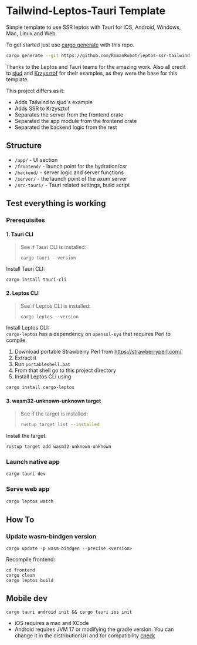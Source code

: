 # Tailwind-Leptos-Tauri Template

Simple template to use SSR leptos with Tauri for iOS, Android, Windows, Mac, Linux and Web.

To get started just use [cargo generate](https://crates.io/crates/cargo-generate) with this repo.

```bash
cargo generate --git https://github.com/RomanRobot/leptos-ssr-tailwind-tauri-template.git
```

Thanks to the Leptos and Tauri teams for the amazing work.
Also all credit to [sjud](https://github.com/sjud/leptos_tauri_from_scratch/tree/main) and [Krzysztof](https://gitlab.com/cristofa/tauri-leptos-template) for their examples, as they were the base for this template.

This project differs as it:

- Adds Tailwind to sjud's example
- Adds SSR to Krzysztof
- Separates the server from the frontend crate
- Separated the app module from the frontend crate
- Separated the backend logic from the rest

## Structure
- `/app/` - UI section
- `/frontend/` - launch point for the hydration/csr
- `/backend/` - server logic and server functions
- `/server/` - the launch point of the axum server
- `/src-tauri/` - Tauri related settings, build script

## Test everything is working

### Prerequisites
#### 1. Tauri CLI
> See if Tauri CLI is installed:
> ```
> cargo tauri --version
> ```
Install Tauri CLI:
```bash
cargo install tauri-cli
```

#### 2. Leptos CLI
> See if Leptos CLI is installed:
> ```
> cargo leptos --version
> ```
Install Leptos CLI:  
`cargo-leptos` has a dependency on `openssl-sys` that requires Perl to compile.
1. Download portable Strawberry Perl from https://strawberryperl.com/
1. Extract it
1. Run `portableshell.bat`
1. From that shell go to this project directory
1. Install Leptos CLI using
```bash
cargo install cargo-leptos
```

#### 3. wasm32-unknown-unknown target
> See if the target is installed:
> ```bash
> rustup target list --installed
> ```
Install the target:
```bash
rustup target add wasm32-unknown-unknown
```

### Launch native app
```bash
cargo tauri dev
```

### Serve web app
```bash
cargo leptos watch
```

## How To
### Update wasm-bindgen version
```
cargo update -p wasm-bindgen --precise <version>
```
Recompile frontend:
```
cd frontend
cargo clean
cargo leptos build
```

## Mobile dev
`cargo tauri android init && cargo tauri ios init`

- iOS requires a mac and XCode
- Android requires JVM 17 or modifying the gradle version.
  You can change it in the distributionUrl and for compatibility [check](https://docs.gradle.org/current/userguide/compatibility.html)

